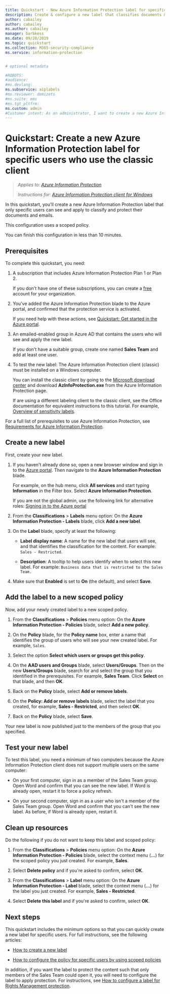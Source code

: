 ```yaml
---
title: Quickstart - New Azure Information Protection label for specific users - AIP
description: Create & configure a new label that classifies documents & emails for a subset of users by using a scoped policy.
author: cabailey
author: cabailey
ms.author: cabailey
manager: barbkess
ms.date: 09/28/2019
ms.topic: quickstart
ms.collection: M365-security-compliance
ms.service: information-protection


# optional metadata

#ROBOTS:
#audience:
#ms.devlang:
ms.subservice: aiplabels
#ms.reviewer: demizets
#ms.suite: ems
#ms.tgt_pltfrm:
ms.custom: admin
#Customer intent: As an administrator, I want to create a new Azure Information Protection label for specific users only.
---
```


# Quickstart: Create a new Azure Information Protection label for specific users who use the classic client

>*Applies to: [Azure Information Protection](https://azure.microsoft.com/pricing/details/information-protection)*
>
> *Instructions for: [Azure Information Protection client for Windows](faqs.md#whats-the-difference-between-the-azure-information-protection-client-and-the-azure-information-protection-unified-labeling-client)*

In this quickstart, you'll create a new Azure Information Protection label that only specific users can see and apply to classify and protect their documents and emails.

This configuration uses a scoped policy.

You can finish this configuration in less than 10 minutes.

## Prerequisites

To complete this quickstart, you need:

1. A subscription that includes Azure Information Protection Plan 1 or Plan 2.
    
    If you don't have one of these subscriptions, you can create a [free](https://admin.microsoft.com/Signup/Signup.aspx?OfferId=87dd2714-d452-48a0-a809-d2f58c4f68b7) account for your organization.

2. You've added the Azure Information Protection blade to the Azure portal, and confirmed that the protection service is activated.

    If you need help with these actions, see [Quickstart: Get started in the Azure portal](quickstart-viewpolicy.md).

3. An emailed-enabled group in Azure AD that contains the users who will see and apply the new label.
    
    If you don't have a suitable group, create one named **Sales Team** and add at least one user.

4. To test the new label: The Azure Information Protection client (classic) must be installed on a Windows computer. 
    
    You can install the classic client by going to the [Microsoft download center](https://www.microsoft.com/en-us/download/details.aspx?id=53018) and download **AzInfoProtection.exe** from the Azure Information Protection page.
     
    If are using a different labeling client to the classic client, see the Office documentation for equivalent instructions to this tutorial. For example, [Overview of sensitivity labels](/microsoft-365/compliance/sensitivity-labels).

For a full list of prerequisites to use Azure Information Protection, see [Requirements for Azure Information Protection](requirements.md).
    
## Create a new label

First, create your new label.

1. If you haven't already done so, open a new browser window and sign in to the [Azure portal](configure-policy.md#signing-in-to-the-azure-portal). Then navigate to the **Azure Information Protection** blade.
    
    For example, on the hub menu, click **All services** and start typing **Information** in the Filter box. Select **Azure Information Protection**.
    
    If you are not the global admin, use the following link for alternative roles: [Signing in to the Azure portal](configure-policy.md#signing-in-to-the-azure-portal)

2. From the **Classifications** > **Labels** menu option: On the **Azure Information Protection - Labels** blade, click **Add a new label**.

3. On the **Label** blade, specify at least the following:
    
    - **Label display name**: A name for the new label that users will see, and that identifies the classification for the content. For example: `Sales - Restricted`.
    
    - **Description**: A tooltip to help users identify when to select this new label. For example: `Business data that is restricted to the Sales Team.`

4. Make sure that **Enabled** is set to **On** (the default), and select **Save**.

## Add the label to a new scoped policy

Now, add your newly created label to a new scoped policy.

1. From the **Classifications** > **Policies** menu option: On the **Azure Information Protection - Policies** blade, select **Add a new policy**. 

2. On the **Policy** blade, for the **Policy name** box, enter a name that identifies the group of users who will see your new created label. For example, `Sales`.

3. Select the option **Select which users or groups get this policy**.

4. On the **AAD users and Groups** blade, select **Users/Groups**. Then on the new **Users/Groups** blade, search for and select the group that you identified in the prerequisites. For example, **Sales Team**. Click **Select** on that blade, and then **OK**.

5. Back on the **Policy** blade, select **Add or remove labels**.

6. On the **Policy: Add or remove labels** blade, select the label that you created, for example, **Sales - Restricted**, and then select **OK**.

7. Back on the **Policy** blade, select **Save**. 

Your new label is now published just to the members of the group that you specified. 

## Test your new label

To test this label, you need a minimum of two computers because the Azure Information Protection client does not support multiple users on the same computer:

 - On your first computer, sign in as a member of the Sales Team group. Open Word and confirm that you can see the new label. If Word is already open, restart it to force a policy refresh.

- On your second computer, sign in as a user who isn't a member of the Sales Team group. Open Word and confirm that you can't see the new label. As before, if Word is already open, restart it.

## Clean up resources

Do the following if you do not want to keep this label and scoped policy:

1. From the **Classifications** > **Policies** menu option: On the **Azure Information Protection - Policies** blade, select the context menu (**...**) for the scoped policy you just created. For example, **Sales**.

2. Select **Delete policy** and if you're asked to confirm, select **OK**.

3. From the **Classifications** > **Label** menu option: On the **Azure Information Protection - Label** blade, select the context menu (**...**) for the label you just created.  For example, **Sales - Restricted**.

4.  Select **Delete this label** and if you're asked to confirm, select **OK**.


## Next steps

This quickstart includes the minimum options so that you can quickly create a new label for specific users. For full instructions, see the following articles:

- [How to create a new label](configure-policy-new-label.md)

- [How to configure the policy for specific users by using scoped policies](configure-policy-scope.md)

In addition, if you want the label to protect the content such that only members of the Sales Team could open it, you will need to configure the label to apply protection. For instructions, see [How to configure a label for Rights Management protection](configure-policy-protection.md).

